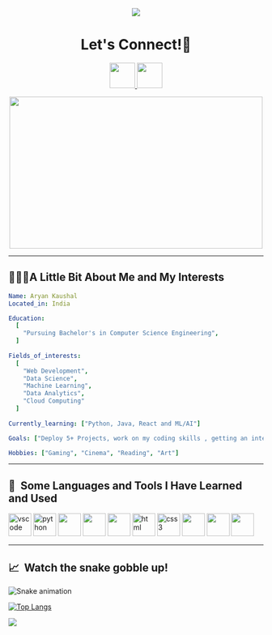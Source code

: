 <p align="center">
 <img src="https://capsule-render.vercel.app/api?type=waving&animation=fadeIn&color=gradient&height=200&section=header&text=Hello🕹️&fontSize=80" />
</p>
<h1 align="center">
  Let's Connect!💬
</h1>
<p align="center">      
      <a href="https://www.instagram.com/__aryankaushal/">
        <img height="50" src="https://user-images.githubusercontent.com/46517096/166974368-9798f39f-1f46-499c-b14e-81f0a3f83a06.png"/>
      </a>
      <a href="https://www.linkedin.com/in/aryan-kaushal-225536270/">
        <img height="50" src="https://cdn2.iconfinder.com/data/icons/social-media-2285/512/1_Linkedin_unofficial_colored_svg-1024.png"/>
      </a>
      <!-- <a href="https://leetcode.com/AryanKaushal2002/">
  <img height="50" src="https://cdn.iconscout.com/icon/free/png-256/leetcode-3628885-3030025.png"/>
</a> --> 
</p>
<p align="center">
  <img height="300" width="500" src="https://media.giphy.com/media/ASd0Ukj0y3qMM/giphy.gif">
</p>

---

<h2> 👨🏻‍💻A Little Bit About Me and My Interests</h2>

```yaml
Name: Aryan Kaushal
Located_in: India

Education:
  [
    "Pursuing Bachelor's in Computer Science Engineering",
  ]  
  
Fields_of_interests:
  [
    "Web Development",
    "Data Science",
    "Machine Learning",   
    "Data Analytics",
    "Cloud Computing"
  ]
  
Currently_learning: ["Python, Java, React and ML/AI"]

Goals: ["Deploy 5+ Projects, work on my coding skills , getting an internship."]

Hobbies: ["Gaming", "Cinema", "Reading", "Art"]
```

---
<h2> 🚀 &nbsp;Some Languages and Tools I Have Learned and Used</h2>
<p align="left">
<img src="https://cdn.jsdelivr.net/gh/devicons/devicon/icons/vscode/vscode-original.svg" alt="vscode" width="45" height="45"/>
<img src="https://cdn.jsdelivr.net/gh/devicons/devicon/icons/python/python-original.svg" alt="python" width="45" height="45" />          
<img src="https://cdn.jsdelivr.net/gh/devicons/devicon/icons/cplusplus/cplusplus-original.svg" width="45" height="45"/>
<img src="https://cdn.jsdelivr.net/gh/devicons/devicon/icons/c/c-original.svg" width="45" height="45"/>          
<!-- <img src="https://raw.githubusercontent.com/devicons/devicon/master/icons/javascript/javascript-original.svg" alt="javascript" width="45" height="45" /> -->
<img src="https://cdn.jsdelivr.net/gh/devicons/devicon/icons/java/java-original.svg" width="45" height="45"/>          
<img src="https://cdn.jsdelivr.net/gh/devicons/devicon/icons/html5/html5-original.svg" alt="html" width="45" height="45"/>
<img src="https://cdn.jsdelivr.net/gh/devicons/devicon/icons/css3/css3-original.svg" alt="css3" width="45" height="45" />         
<img src="https://cdn.jsdelivr.net/gh/devicons/devicon/icons/react/react-original.svg" width="45" height="45"/>          
<!-- <img src="https://cdn.jsdelivr.net/gh/devicons/devicon/icons/linux/linux-original.svg" alt="linux" width="45" height="45"/>   -->    
<img src="https://cdn.jsdelivr.net/gh/devicons/devicon/icons/jupyter/jupyter-original-wordmark.svg" width="45" height="45"/>     
<img src="https://cdn.jsdelivr.net/gh/devicons/devicon/icons/anaconda/anaconda-original.svg" width="45" height="45" />              
 
</p>

---

<h2> 📈 &nbsp;Watch the snake gobble up!</h2>

![Snake animation](https://github.com/AryanKaushal2002/My-Profile/blob/output/github-contribution-grid-snake.svg)

[![Top Langs](https://github-readme-stats-seven-liart.vercel.app/api/top-langs/?username=AryanKaushal2002&hide_progress=true)](https://github.com/AryanKaushal2002/github-readme-stats)

<p align="left">
  <img src="https://capsule-render.vercel.app/api?type=waving&color=gradient&height=100&section=footer"/>
</p>
